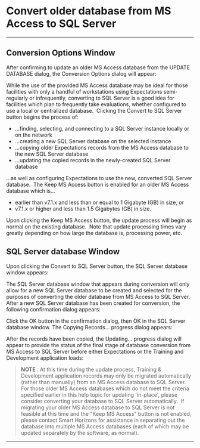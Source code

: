 # Convert older database from MS Access to SQL Server 
---

## Conversion Options Window

After confirming to update an older MS Access database from the UPDATE DATABASE dialog, the Conversion Options dialog will appear:

While the use of the provided MS Access database may be ideal for those facilities with only a handful of workstations using Expectations semi-regularly or infrequently, converting to SQL Server is a good idea for facilities which plan to frequently take evaluations, whether configured to use a local or centralized database.&nbsp; Clicking the Convert to SQL Server button begins the process of:

- ...finding, selecting, and connecting to a SQL Server instance locally or on the network
- ...creating a new SQL Server database on the selected instance
- ...copying older Expectations records from the MS Access database to the new SQL Server database
- ...updating the copied records in the newly-created SQL Server database

...as well as configuring Expectations to use the new, converted SQL Server database.&nbsp; The Keep MS Access button is enabled for an older MS Access database which is...
- earlier than v7.1.x and less than or equal to 1 Gigabyte (GB) in size, or
- v7.1.x or higher and less than 1.5 Gigabytes (GB) in size.

Upon clicking the Keep MS Access button, the update process will begin as normal on the existing database.&nbsp; Note that update processing times vary greatly depending on how large the database is, processing power, etc.

## SQL Server database Window

Upon clicking the Convert to SQL Server button, the SQL Server database window appears:

The SQL Server database window that appears during conversion will only allow for a new SQL Server database to be created and selected for the purposes of converting the older database from MS Access to SQL Server.&nbsp; After a new SQL Server database has been created for conversion, the following confirmation dialog appears:

Click the OK button in the confirmation dialog, then OK in the SQL Server database window.  The Copying Records... progress dialog appears:

After the records have been copied, the Updating... progress dialog will appear to provide the status of the final stage of database conversion from MS Access to SQL Server before either Expectations or the Training and Development application loads:

> **NOTE** : At this time during the update process, Training & Development application records may only be migrated automatically (rather than manually) from an MS Access database to SQL Server.&nbsp; For those older MS Access databases which do not meet the criteria specified earlier in this help topic for updating 'in-place', please consider converting your database to SQL Server automatically.&nbsp; If migrating your older MS Access database to SQL Server is not feasible at this time and the "Keep MS Access" button is not enabled, please contact Smart Horizons for assistance in separating out the database into multiple MS Access databases (each of which may be updated separately by the software, as normal). 
---